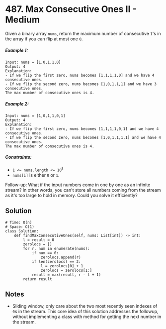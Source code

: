 # 487. Max Consecutive Ones II - Medium

Given a binary array `nums`, return the maximum number of consecutive `1`'s in the array if you can flip at most one `0`.

##### Example 1:

```
Input: nums = [1,0,1,1,0]
Output: 4
Explanation: 
- If we flip the first zero, nums becomes [1,1,1,1,0] and we have 4 consecutive ones.
- If we flip the second zero, nums becomes [1,0,1,1,1] and we have 3 consecutive ones.
The max number of consecutive ones is 4.
```

##### Example 2:

```
Input: nums = [1,0,1,1,0,1]
Output: 4
Explanation: 
- If we flip the first zero, nums becomes [1,1,1,1,0,1] and we have 4 consecutive ones.
- If we flip the second zero, nums becomes [1,0,1,1,1,1] and we have 4 consecutive ones.
The max number of consecutive ones is 4.
```

##### Constraints:

- <code>1 <= nums.length <= 10<sup>5</sup></code>
- `nums[i]` is either `0` or `1`.

Follow-up: What if the input numbers come in one by one as an infinite stream? In other words, you can't store all numbers coming from the stream as it's too large to hold in memory. Could you solve it efficiently?

## Solution

```
# Time: O(n)
# Space: O(1)
class Solution:
    def findMaxConsecutiveOnes(self, nums: List[int]) -> int:
        l = result = 0
        zerolocs = []
        for r, num in enumerate(nums):
            if num == 0:
                zerolocs.append(r)
            if len(zerolocs) == 2:
                l = zerolocs[0] + 1
                zerolocs = zerolocs[1:]
            result = max(result, r - l + 1)
        return result
```

## Notes
- Sliding window, only care about the two most recently seen indexes of `0`s in the stream. This core idea of this solution addresses the followup, without implementing a class with method for getting the next number in the stream.